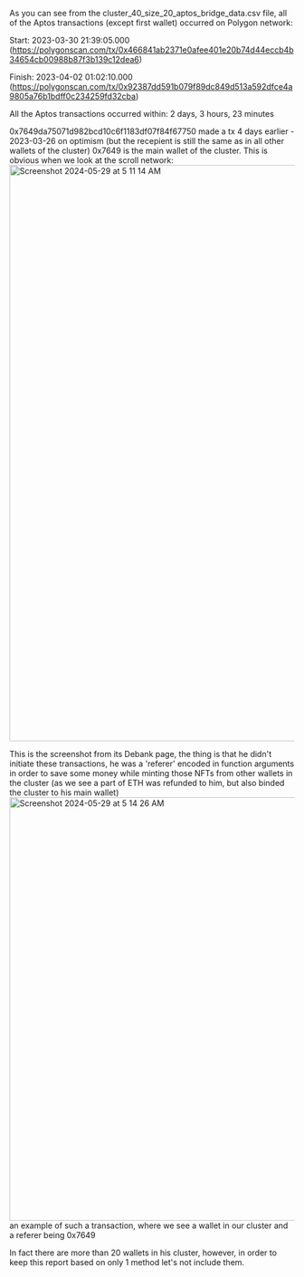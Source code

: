 As you can see from the cluster_40_size_20_aptos_bridge_data.csv file, all of the Aptos transactions (except first wallet) occurred on Polygon network:

Start: 2023-03-30 21:39:05.000 (https://polygonscan.com/tx/0x466841ab2371e0afee401e20b74d44eccb4b34654cb00988b87f3b139c12dea6)

Finish: 2023-04-02 01:02:10.000 (https://polygonscan.com/tx/0x92387dd591b079f89dc849d513a592dfce4a9805a76b1bdff0c234259fd32cba)

All the Aptos transactions occurred within: 2 days, 3 hours, 23 minutes

0x7649da75071d982bcd10c6f1183df07f84f67750 made a tx 4 days earlier - 2023-03-26 on optimism (but the recepient is still the same as in all other wallets of the cluster)
0x7649 is the main wallet of the cluster. This is obvious when we look at the scroll network:
<img width="1018" alt="Screenshot 2024-05-29 at 5 11 14 AM" src="https://github.com/trippleter/same-aptos-receiver/assets/169191457/6adfe899-3b03-4d34-bf21-4852db301571">

This is the screenshot from its Debank page, the thing is that he didn't initiate these transactions, he was a 'referer' encoded in function arguments in order to save some money while minting those NFTs from other wallets in the cluster (as we see a part of ETH was refunded to him, but also binded the cluster to his main wallet)
<img width="748" alt="Screenshot 2024-05-29 at 5 14 26 AM" src="https://github.com/trippleter/same-aptos-receiver/assets/169191457/3e1b5b8e-526a-44ab-a7ac-20cb393adedc">
an example of such a transaction, where we see a wallet in our cluster and a referer being 0x7649

In fact there are more than 20 wallets in his cluster, however, in order to keep this report based on only 1 method let's not include them.
